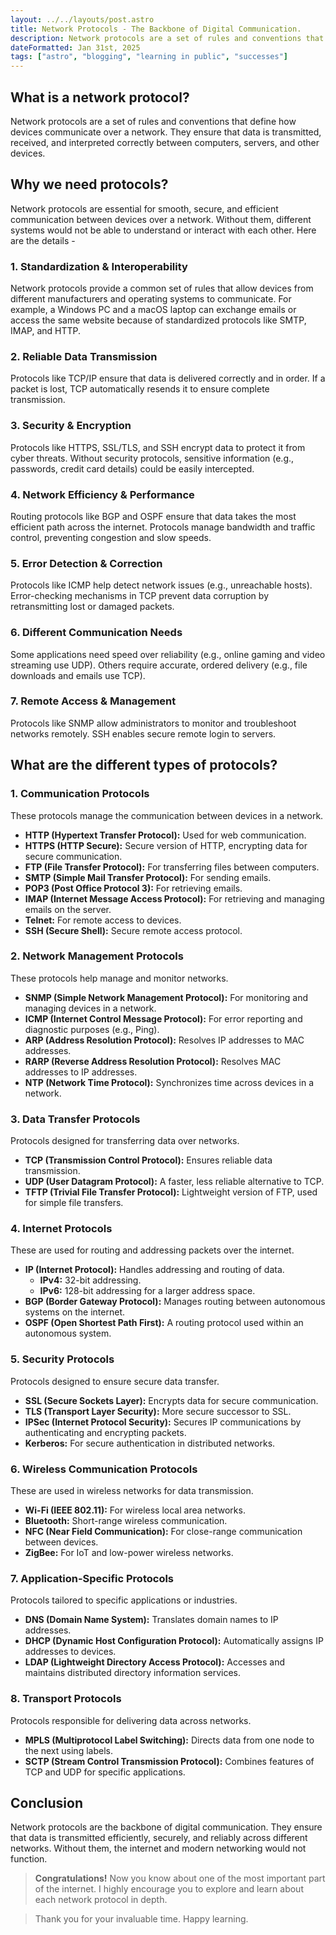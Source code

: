 ```yaml
---
layout: ../../layouts/post.astro
title: Network Protocols - The Backbone of Digital Communication.
description: Network protocols are a set of rules and conventions that define how devices communicate over a network.
dateFormatted: Jan 31st, 2025
tags: ["astro", "blogging", "learning in public", "successes"]
---
```


## **What is a network protocol?**
Network protocols are a set of rules and conventions that define how devices communicate over a network. They ensure that data is transmitted, received, and interpreted correctly between computers, servers, and other devices.

## **Why we need protocols?**
Network protocols are essential for smooth, secure, and efficient communication between devices over a network. Without them, different systems would not be able to understand or interact with each other. Here are the details -

### **1. Standardization & Interoperability**
Network protocols provide a common set of rules that allow devices from different manufacturers and operating systems to communicate.
For example, a Windows PC and a macOS laptop can exchange emails or access the same website because of standardized protocols like SMTP, IMAP, and HTTP.
### **2. Reliable Data Transmission**
Protocols like TCP/IP ensure that data is delivered correctly and in order.
If a packet is lost, TCP automatically resends it to ensure complete transmission.
### **3. Security & Encryption**
Protocols like HTTPS, SSL/TLS, and SSH encrypt data to protect it from cyber threats.
Without security protocols, sensitive information (e.g., passwords, credit card details) could be easily intercepted.
### **4. Network Efficiency & Performance**
Routing protocols like BGP and OSPF ensure that data takes the most efficient path across the internet.
Protocols manage bandwidth and traffic control, preventing congestion and slow speeds.
### **5. Error Detection & Correction**
Protocols like ICMP help detect network issues (e.g., unreachable hosts).
Error-checking mechanisms in TCP prevent data corruption by retransmitting lost or damaged packets.
### **6. Different Communication Needs**
Some applications need speed over reliability (e.g., online gaming and video streaming use UDP).
Others require accurate, ordered delivery (e.g., file downloads and emails use TCP).
### **7. Remote Access & Management**
Protocols like SNMP allow administrators to monitor and troubleshoot networks remotely.
SSH enables secure remote login to servers.

## **What are the different types of protocols?**
### **1. Communication Protocols**
These protocols manage the communication between devices in a network.

- **HTTP (Hypertext Transfer Protocol):** Used for web communication.<br>
- **HTTPS (HTTP Secure):** Secure version of HTTP, encrypting data for secure communication.<br>
- **FTP (File Transfer Protocol):** For transferring files between computers.<br>
- **SMTP (Simple Mail Transfer Protocol):** For sending emails.<br>
- **POP3 (Post Office Protocol 3):** For retrieving emails.<br>
- **IMAP (Internet Message Access Protocol):** For retrieving and managing emails on the server.<br>
- **Telnet:** For remote access to devices.<br>
- **SSH (Secure Shell):** Secure remote access protocol.<br>

### **2. Network Management Protocols**
These protocols help manage and monitor networks.

- **SNMP (Simple Network Management Protocol):** For monitoring and managing devices in a network.
- **ICMP (Internet Control Message Protocol):** For error reporting and diagnostic purposes (e.g., Ping).
- **ARP (Address Resolution Protocol):** Resolves IP addresses to MAC addresses.
- **RARP (Reverse Address Resolution Protocol):** Resolves MAC addresses to IP addresses.
- **NTP (Network Time Protocol):** Synchronizes time across devices in a network.

### **3. Data Transfer Protocols**
Protocols designed for transferring data over networks.

- **TCP (Transmission Control Protocol):** Ensures reliable data transmission.
- **UDP (User Datagram Protocol):** A faster, less reliable alternative to TCP.
- **TFTP (Trivial File Transfer Protocol):** Lightweight version of FTP, used for simple file transfers.

### **4. Internet Protocols**
These are used for routing and addressing packets over the internet.

- **IP (Internet Protocol):** Handles addressing and routing of data.
    - **IPv4:** 32-bit addressing.
    - **IPv6:** 128-bit addressing for a larger address space.
- **BGP (Border Gateway Protocol):** Manages routing between autonomous systems on the internet.
- **OSPF (Open Shortest Path First):** A routing protocol used within an autonomous system.

### **5. Security Protocols**
Protocols designed to ensure secure data transfer.

- **SSL (Secure Sockets Layer):** Encrypts data for secure communication.
- **TLS (Transport Layer Security):** More secure successor to SSL.
- **IPSec (Internet Protocol Security):** Secures IP communications by authenticating and encrypting packets.
- **Kerberos:** For secure authentication in distributed networks.

### **6. Wireless Communication Protocols**
These are used in wireless networks for data transmission.

- **Wi-Fi (IEEE 802.11):** For wireless local area networks.
- **Bluetooth:** Short-range wireless communication.
- **NFC (Near Field Communication):** For close-range communication between devices.
- **ZigBee:** For IoT and low-power wireless networks.

### **7. Application-Specific Protocols**
Protocols tailored to specific applications or industries.

- **DNS (Domain Name System):** Translates domain names to IP addresses.
- **DHCP (Dynamic Host Configuration Protocol):** Automatically assigns IP addresses to devices.
- **LDAP (Lightweight Directory Access Protocol):** Accesses and maintains distributed directory information services.

### **8. Transport Protocols**
Protocols responsible for delivering data across networks.

- **MPLS (Multiprotocol Label Switching):** Directs data from one node to the next using labels.
- **SCTP (Stream Control Transmission Protocol):** Combines features of TCP and UDP for specific applications.

## Conclusion
Network protocols are the backbone of digital communication. They ensure that data is transmitted efficiently, securely, and reliably across different networks. Without them, the internet and modern networking would not function.

>**Congratulations!** Now you know about one of the most important part of the internet. I highly encourage you to explore and learn about each network protocol in depth.

>Thank you for your invaluable time. Happy learning.